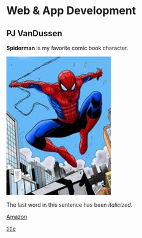 # Web & App Development
## PJ VanDussen


**Spiderman** is my favorite comic book character.

![Image of Spiderman in the city](spiderman.png)

The last word in this sentence has been *italicized*.

[Amazon](https://www.amazon.com)

[title](https://www.example.com)
